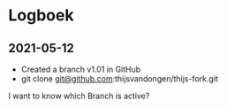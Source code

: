 # Logboek

## 2021-05-12

- Created a branch v1.01 in GitHub
- git clone git@github.com:thijsvandongen/thijs-fork.git

I want to know which Branch is active?
